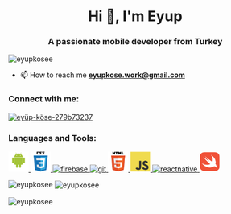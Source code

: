 <h1 align="center">Hi 👋, I'm Eyup</h1>
<h3 align="center">A passionate mobile developer from Turkey</h3>

<p align="left"> <img src="https://komarev.com/ghpvc/?username=eyupkosee&label=Profile%20views&color=0e75b6&style=flat" alt="eyupkosee" /> </p>

- 📫 How to reach me **eyupkose.work@gmail.com**

<h3 align="left">Connect with me:</h3>
<p align="left">
<a href="https://linkedin.com/in/eyüp-köse-279b73237" target="blank"><img align="center" src="https://raw.githubusercontent.com/rahuldkjain/github-profile-readme-generator/master/src/images/icons/Social/linked-in-alt.svg" alt="eyüp-köse-279b73237" height="30" width="40" /></a>
</p>

<h3 align="left">Languages and Tools:</h3>
<p align="left"> <a href="https://developer.android.com" target="_blank" rel="noreferrer"> <img src="https://raw.githubusercontent.com/devicons/devicon/master/icons/android/android-original-wordmark.svg" alt="android" width="40" height="40"/> </a> <a href="https://www.w3schools.com/css/" target="_blank" rel="noreferrer"> <img src="https://raw.githubusercontent.com/devicons/devicon/master/icons/css3/css3-original-wordmark.svg" alt="css3" width="40" height="40"/> </a> <a href="https://firebase.google.com/" target="_blank" rel="noreferrer"> <img src="https://www.vectorlogo.zone/logos/firebase/firebase-icon.svg" alt="firebase" width="40" height="40"/> </a> <a href="https://git-scm.com/" target="_blank" rel="noreferrer"> <img src="https://www.vectorlogo.zone/logos/git-scm/git-scm-icon.svg" alt="git" width="40" height="40"/> </a> <a href="https://www.w3.org/html/" target="_blank" rel="noreferrer"> <img src="https://raw.githubusercontent.com/devicons/devicon/master/icons/html5/html5-original-wordmark.svg" alt="html5" width="40" height="40"/> </a> <a href="https://developer.mozilla.org/en-US/docs/Web/JavaScript" target="_blank" rel="noreferrer"> <img src="https://raw.githubusercontent.com/devicons/devicon/master/icons/javascript/javascript-original.svg" alt="javascript" width="40" height="40"/> </a> <a href="https://reactnative.dev/" target="_blank" rel="noreferrer"> <img src="https://reactnative.dev/img/header_logo.svg" alt="reactnative" width="40" height="40"/> </a> <a href="https://developer.apple.com/swift/" target="_blank" rel="noreferrer"> <img src="https://raw.githubusercontent.com/devicons/devicon/master/icons/swift/swift-original.svg" alt="swift" width="40" height="40"/> </a> </p>

<p><img align="left" src="https://github-readme-stats.vercel.app/api/top-langs?username=eyupkosee&show_icons=true&locale=en&layout=compact" alt="eyupkosee" /></p>

<p>&nbsp;<img align="center" src="https://github-readme-stats.vercel.app/api?username=eyupkosee&show_icons=true&locale=en" alt="eyupkosee" /></p>

<p><img align="center" src="https://github-readme-streak-stats.herokuapp.com/?user=eyupkosee&" alt="eyupkosee" /></p>
